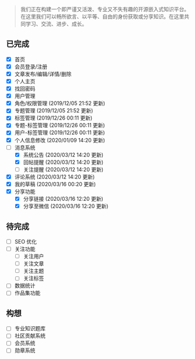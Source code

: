 > 我们正在构建一个即严谨又活泼、专业又不失有趣的开源嵌入式知识平台。在这里我们可以畅所欲言、以平等、自由的身份获取或分享知识。在这里共同学习、交流、进步、成长。
## 已完成
- [x] 首页  
- [x] 会员登录/注册
- [x] 文章发布/编辑/详情/删除
- [x] 个人主页
- [x] 找回密码
- [x] 用户管理  
- [x] 角色/权限管理 (2019/12/05 21:52 更新)  
- [x] 专题管理 (2019/12/05 21:52 更新)  
- [x] 标签管理 (2019/12/26 00:11 更新)   
- [x] 专题-标签管理 (2019/12/26 00:11 更新)    
- [x] 用户-标签管理 (2019/12/26 00:11 更新)    
- [x] 个人信息修改 (2020/01/09 14:20 更新)   
- [ ] 消息系统  
  - [x] 系统公告 (2020/03/12 14:20 更新) 
  - [x] 回帖提醒 (2020/03/12 14:20 更新) 
  - [ ] 关注提醒 (2020/03/12 14:20 更新) 
- [x] 评论系统 (2020/03/12 14:20 更新)   
- [x] 我的草稿 (2020/03/16 00:20 更新)     
- [x] 分享功能  
   - [x] 分享链接 (2020/03/16 12:20 更新)     
   - [x] 分享至微信 (2020/03/16 12:20 更新)    
## 待完成
- [ ] SEO 优化
- [ ] 关注功能
  - [ ] 关注用户
  - [ ] 关注文章
  - [ ] 关注主题
  - [ ] 关注标签
- [ ] 数据统计   
- [ ] 作品集功能  
## 构想
- [ ] 专业知识题库
- [ ] 社区贡献系统
- [ ] 会员系统
- [ ] 勋章系统
